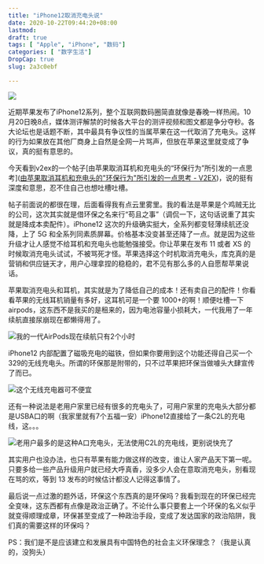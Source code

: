```yaml
---
title: "iPhone12取消充电头说"
date: 2020-10-22T09:44:20+08:00
lastmod: 
draft: true
tags: [ "Apple", "iPhone", "数码"]
categories: [ "数字生活"]
DropCap: true
slug: 2a3c0ebf

---
```


![](http://img-upyun.kekeyu.top/20201022102211.jpg)

近期苹果发布了iPhone12系列，整个互联网数码圈简直就像是春晚一样热闹。10月20日晚8点，媒体测评解禁的时候各大平台的测评视频和图文都是争分夺秒。各大论坛也是话题不断，其中最具有争议性的当属苹果在这一代取消了充电头。这样的行为如果放在其他厂商身上自然是全网一片骂声，但放在苹果这里就变成了争议，真的挺有意思的。

今天看到v2ex的一个帖子[由苹果取消耳机和充电头的“环保行为”所引发的一点思考]([由苹果取消耳机和充电头的"环保行为"所引发的一点思考 - V2EX](https://www.v2ex.com/t/716672#reply156))，说的挺有深度和意思，忍不住自己也想吐槽吐槽。

帖子前面说的都很在理，后面看得我有点云里雾里。我的看法是苹果是个鸡贼无比的公司，这次其实就是借环保之名来行“苟且之事”（调侃一下，这句话说重了其实就是降成本卖配件）。iPhone12 这次的升级确实挺大，全系列都变轻薄续航还没降，上了 5G 和全系列同素质屏幕。价格基本没变甚至还降了一点。就是因为这些升级才让人感觉不给耳机和充电头也能勉强接受。你让苹果在发布 11 或者 XS 的时候取消充电头试试，不被骂死才怪。苹果选择这个时机取消充电头，库克真的是营销和供应链天才，用户心理拿捏的稳稳的，君不见有那么多的人自愿帮苹果说话。

苹果取消充电头和耳机，其实就是为了降低自己的成本！还有卖自己的配件！你看看苹果的无线耳机销量有多好，这耳机可是一个要 1000+的啊！顺便吐槽一下 airpods，这东西不是我买的是租来的，因为电池容量小损耗大，一代我用了一年续航直接尿崩现在都懒得用了。

![我的一代AirPods现在续航只有2个小时](http://img-upyun.kekeyu.top/20201022102213.jpg)

iPhone12 内部配置了磁吸充电的磁铁，但如果你要用到这个功能还得自己买一个 329的无线充电头。所谓的环保那是附带的，只不过苹果把环保当做噱头大肆宣传了而已。

![这个无线充电器可不便宜](http://img-upyun.kekeyu.top/20201022102210.jpg)

还有一种说法是老用户家里已经有很多的充电头了，可用户家里的充电头大部分都是USBA口的啊（我家里就有7个五福一安）iPhone12直接给了一条C2L的充电线，这。。。

![老用户最多的是这种A口充电头，无法使用C2L的充电线，更别说快充了](http://img-upyun.kekeyu.top/20201022102212.jpg)

其实用户也没办法，也只有苹果有能力做这样的改变，谁让人家产品天下第一呢。只要多给一些产品升级用户就已经大呼真香，没多少人会在意取消充电头，别看现在骂的欢，等到 13 发布的时候估计都没人记得这事情了。

最后说一点过激的题外话，环保这个东西真的是环保吗？我看到现在的环保已经完全变味，这东西都有点像是政治正确了。不论什么事只要套上一个环保的名义似乎就变得顺理成章，环保甚至变成了一种政治手段，变成了发达国家的政治陷阱，我们真的需要这样的环保吗？

PS：我们是不是应该建立和发展具有中国特色的社会主义环保理念？（我是认真的，没狗头）
